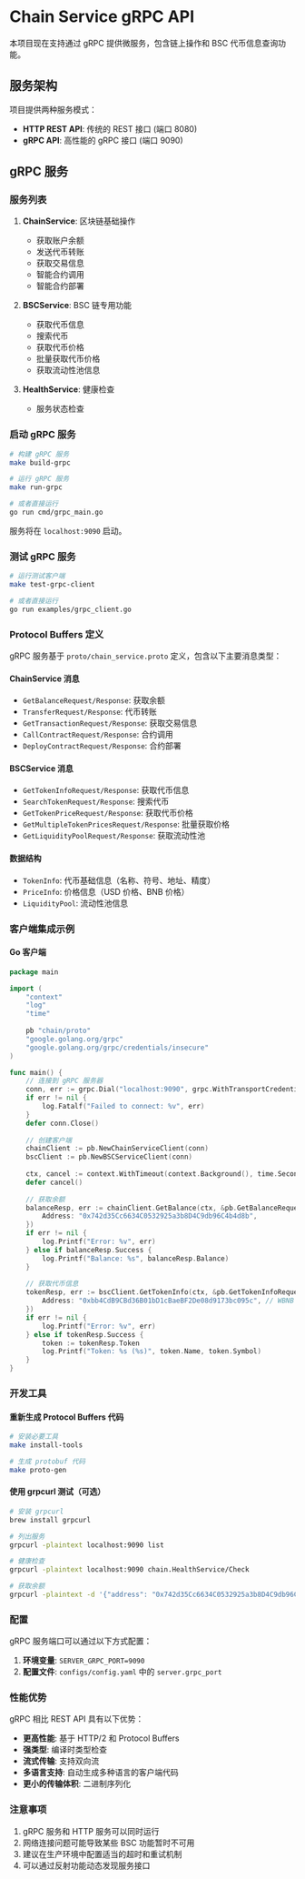 # Chain Service gRPC API

本项目现在支持通过 gRPC 提供微服务，包含链上操作和 BSC 代币信息查询功能。

## 服务架构

项目提供两种服务模式：
- **HTTP REST API**: 传统的 REST 接口 (端口 8080)
- **gRPC API**: 高性能的 gRPC 接口 (端口 9090)

## gRPC 服务

### 服务列表

1. **ChainService**: 区块链基础操作
   - 获取账户余额
   - 发送代币转账
   - 获取交易信息
   - 智能合约调用
   - 智能合约部署

2. **BSCService**: BSC 链专用功能
   - 获取代币信息
   - 搜索代币
   - 获取代币价格
   - 批量获取代币价格
   - 获取流动性池信息

3. **HealthService**: 健康检查
   - 服务状态检查

### 启动 gRPC 服务

```bash
# 构建 gRPC 服务
make build-grpc

# 运行 gRPC 服务
make run-grpc

# 或者直接运行
go run cmd/grpc_main.go
```

服务将在 `localhost:9090` 启动。

### 测试 gRPC 服务

```bash
# 运行测试客户端
make test-grpc-client

# 或者直接运行
go run examples/grpc_client.go
```

### Protocol Buffers 定义

gRPC 服务基于 `proto/chain_service.proto` 定义，包含以下主要消息类型：

#### ChainService 消息
- `GetBalanceRequest/Response`: 获取余额
- `TransferRequest/Response`: 代币转账
- `GetTransactionRequest/Response`: 获取交易信息
- `CallContractRequest/Response`: 合约调用
- `DeployContractRequest/Response`: 合约部署

#### BSCService 消息
- `GetTokenInfoRequest/Response`: 获取代币信息
- `SearchTokenRequest/Response`: 搜索代币
- `GetTokenPriceRequest/Response`: 获取代币价格
- `GetMultipleTokenPricesRequest/Response`: 批量获取价格
- `GetLiquidityPoolRequest/Response`: 获取流动性池

#### 数据结构
- `TokenInfo`: 代币基础信息（名称、符号、地址、精度）
- `PriceInfo`: 价格信息（USD 价格、BNB 价格）
- `LiquidityPool`: 流动性池信息

### 客户端集成示例

#### Go 客户端

```go
package main

import (
    "context"
    "log"
    "time"
    
    pb "chain/proto"
    "google.golang.org/grpc"
    "google.golang.org/grpc/credentials/insecure"
)

func main() {
    // 连接到 gRPC 服务器
    conn, err := grpc.Dial("localhost:9090", grpc.WithTransportCredentials(insecure.NewCredentials()))
    if err != nil {
        log.Fatalf("Failed to connect: %v", err)
    }
    defer conn.Close()
    
    // 创建客户端
    chainClient := pb.NewChainServiceClient(conn)
    bscClient := pb.NewBSCServiceClient(conn)
    
    ctx, cancel := context.WithTimeout(context.Background(), time.Second*10)
    defer cancel()
    
    // 获取余额
    balanceResp, err := chainClient.GetBalance(ctx, &pb.GetBalanceRequest{
        Address: "0x742d35Cc6634C0532925a3b8D4C9db96C4b4d8b",
    })
    if err != nil {
        log.Printf("Error: %v", err)
    } else if balanceResp.Success {
        log.Printf("Balance: %s", balanceResp.Balance)
    }
    
    // 获取代币信息
    tokenResp, err := bscClient.GetTokenInfo(ctx, &pb.GetTokenInfoRequest{
        Address: "0xbb4CdB9CBd36B01bD1cBaeBF2De08d9173bc095c", // WBNB
    })
    if err != nil {
        log.Printf("Error: %v", err)
    } else if tokenResp.Success {
        token := tokenResp.Token
        log.Printf("Token: %s (%s)", token.Name, token.Symbol)
    }
}
```

### 开发工具

#### 重新生成 Protocol Buffers 代码

```bash
# 安装必要工具
make install-tools

# 生成 protobuf 代码
make proto-gen
```

#### 使用 grpcurl 测试（可选）

```bash
# 安装 grpcurl
brew install grpcurl

# 列出服务
grpcurl -plaintext localhost:9090 list

# 健康检查
grpcurl -plaintext localhost:9090 chain.HealthService/Check

# 获取余额
grpcurl -plaintext -d '{"address": "0x742d35Cc6634C0532925a3b8D4C9db96C4b4d8b"}' localhost:9090 chain.ChainService/GetBalance
```

### 配置

gRPC 服务端口可以通过以下方式配置：

1. **环境变量**: `SERVER_GRPC_PORT=9090`
2. **配置文件**: `configs/config.yaml` 中的 `server.grpc_port`

### 性能优势

gRPC 相比 REST API 具有以下优势：
- **更高性能**: 基于 HTTP/2 和 Protocol Buffers
- **强类型**: 编译时类型检查
- **流式传输**: 支持双向流
- **多语言支持**: 自动生成多种语言的客户端代码
- **更小的传输体积**: 二进制序列化

### 注意事项

1. gRPC 服务和 HTTP 服务可以同时运行
2. 网络连接问题可能导致某些 BSC 功能暂时不可用
3. 建议在生产环境中配置适当的超时和重试机制
4. 可以通过反射功能动态发现服务接口